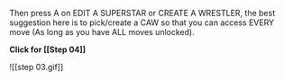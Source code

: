 
Then press A on EDIT A SUPERSTAR or CREATE A WRESTLER, the best suggestion here is to pick/create a CAW so that you can access EVERY move (As long as you have ALL moves unlocked). 

**Click for [[Step 04]]**

![[step 03.gif]]